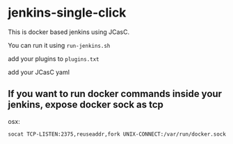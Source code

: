 # jenkins-single-click

This is docker based jenkins using JCasC.

You can run it using `run-jenkins.sh`

add your plugins to `plugins.txt`

add your JCasC yaml

## If you want to run docker commands inside your jenkins, expose docker sock as tcp

osx: 

```socat TCP-LISTEN:2375,reuseaddr,fork UNIX-CONNECT:/var/run/docker.sock```
